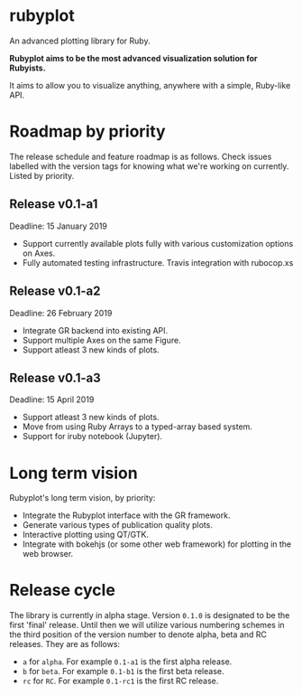 # rubyplot
An advanced plotting library for Ruby.

**Rubyplot aims to be the most advanced visualization solution for Rubyists.**

It aims to allow you to visualize anything, anywhere with a simple, Ruby-like API.

# Roadmap by priority
The release schedule and feature roadmap is as follows. Check issues labelled with
the version tags for knowing what we're working on currently. Listed by priority.

## Release v0.1-a1
Deadline: 15 January 2019

* Support currently available plots fully with various customization options on Axes.
* Fully automated testing infrastructure. Travis integration with rubocop.xs

## Release v0.1-a2
Deadline: 26 February 2019

* Integrate GR backend into existing API.
* Support multiple Axes on the same Figure. 
* Support atleast 3 new kinds of plots.

## Release v0.1-a3
Deadline: 15 April 2019

* Support atleast 3 new kinds of plots.
* Move from using Ruby Arrays to a typed-array based system.
* Support for iruby notebook (Jupyter).

# Long term vision
Rubyplot's long term vision, by priority:

* Integrate the Rubyplot interface with the GR framework.
* Generate various types of publication quality plots.
* Interactive plotting using QT/GTK.
* Integrate with bokehjs (or some other web framework) for plotting in the web browser.

# Release cycle

The library is currently in alpha stage. Version `0.1.0` is designated to be the
first 'final' release. Until then we will utilize various numbering schemes in the
third position of the version number to denote alpha, beta and RC releases. They
are as follows:

* `a` for `alpha`. For example `0.1-a1` is the first alpha release.
* `b` for `beta`. For example `0.1-b1` is the first beta release.
* `rc` for `RC`. For example `0.1-rc1` is the first RC release.
